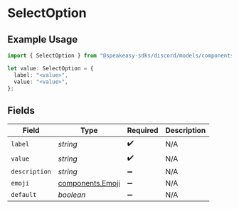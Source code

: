 # SelectOption

## Example Usage

```typescript
import { SelectOption } from "@speakeasy-sdks/discord/models/components";

let value: SelectOption = {
  label: "<value>",
  value: "<value>",
};
```

## Fields

| Field                                                | Type                                                 | Required                                             | Description                                          |
| ---------------------------------------------------- | ---------------------------------------------------- | ---------------------------------------------------- | ---------------------------------------------------- |
| `label`                                              | *string*                                             | :heavy_check_mark:                                   | N/A                                                  |
| `value`                                              | *string*                                             | :heavy_check_mark:                                   | N/A                                                  |
| `description`                                        | *string*                                             | :heavy_minus_sign:                                   | N/A                                                  |
| `emoji`                                              | [components.Emoji](../../models/components/emoji.md) | :heavy_minus_sign:                                   | N/A                                                  |
| `default`                                            | *boolean*                                            | :heavy_minus_sign:                                   | N/A                                                  |